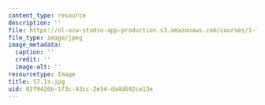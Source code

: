 ```yaml
---
content_type: resource
description: ''
file: https://ol-ocw-studio-app-production.s3.amazonaws.com/courses/1-74-land-water-food-and-climate-fall-2020/02f9426b1f3c43cc2e54da4d692ce13e_S7.1s.jpg
file_type: image/jpeg
image_metadata:
  caption: ''
  credit: ''
  image-alt: ''
resourcetype: Image
title: S7.1s.jpg
uid: 02f9426b-1f3c-43cc-2e54-da4d692ce13e
---
```

